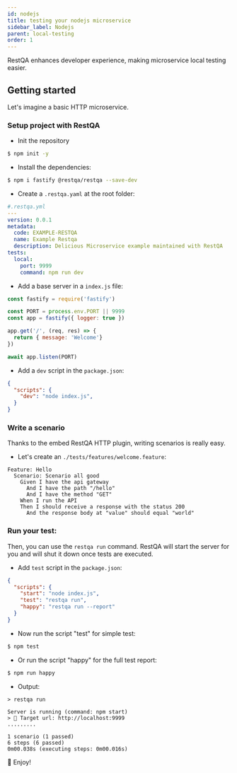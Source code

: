 ```yaml
---
id: nodejs
title: testing your nodejs microservice
sidebar_label: Nodejs
parent: local-testing
order: 1
---
```


RestQA enhances developer experience, making microservice local testing easier.

## Getting started

Let's imagine a basic HTTP microservice.

### Setup project with RestQA

- Init the repository
```bash
$ npm init -y
```

- Install the dependencies:
```bash
$ npm i fastify @restqa/restqa --save-dev
```

- Create a `.restqa.yaml` at the root folder:

```yml
#.restqa.yml
---
version: 0.0.1
metadata:
  code: EXAMPLE-RESTQA
  name: Example Restqa
  description: Delicious Microservice example maintained with RestQA
tests:
  local:
    port: 9999
    command: npm run dev
```

- Add a base server in a `index.js` file:

```js
const fastify = require('fastify')

const PORT = process.env.PORT || 9999
const app = fastify({ logger: true })

app.get('/', (req, res) => {
  return { message: 'Welcome'}
})

await app.listen(PORT)
```

- Add a `dev` script in the `package.json`:

```json
{
  "scripts": {
    "dev": "node index.js",
  }
}
```

### Write a scenario

Thanks to the embed RestQA HTTP plugin, writing scenarios is really easy.

- Let's create an `./tests/features/welcome.feature`:

```gherkin
Feature: Hello
  Scenario: Scenario all good
    Given I have the api gateway
      And I have the path "/hello"
      And I have the method "GET"
    When I run the API
    Then I should receive a response with the status 200
      And the response body at "value" should equal "world"
```

### Run your test:

Then, you can use the `restqa run` command.
RestQA will start the server for you and will shut it down once tests are executed.

- Add `test` script in the `package.json`:
```json {4}
{
  "scripts": {
    "start": "node index.js",
    "test": "restqa run",
    "happy": "restqa run --report"
  }
}
```

- Now run the script "test" for simple test:

```bash
$ npm test
```

- Or run the script "happy" for the full test report:

```bash
$ npm run happy
```

- Output:

```shell
> restqa run 

Server is running (command: npm start)
> 🏹 Target url: http://localhost:9999
.........

1 scenario (1 passed)
6 steps (6 passed)
0m00.038s (executing steps: 0m00.016s)
```

🎉 Enjoy!
